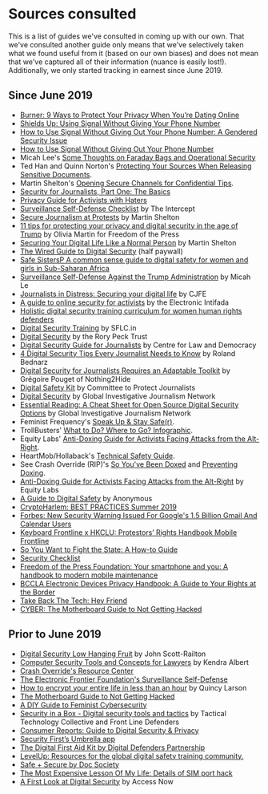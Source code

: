 # Sources consulted

This is a list of guides we've consulted in coming up with our own. That we've consulted another guide only means that we've selectively taken what we found useful from it (based on our own biases) and does not mean that we've captured all of their information (nuance is easily lost!). Additionally, we only started tracking in earnest since June 2019.

## Since June 2019

- [Burner: 9 Ways to Protect Your Privacy When You’re Dating Online](https://www.burnerapp.com/blog/2017/12/6/9-ways-to-protect-your-privacy-when-youre-dating-online)
- [Shields Up: Using Signal Without Giving Your Phone Number](https://source.opennews.org/articles/shields-using-signal-without-your-phone-number/)
- [How to Use Signal Without Giving Out Your Phone Number: A Gendered Security Issue](https://www.vice.com/en_us/article/9kaxge/how-to-use-signal-without-giving-out-your-phone-number-a-gendered-security-issue)
- [How to Use Signal Without Giving Out Your Phone Number](https://theintercept.com/2017/09/28/signal-tutorial-second-phone-number/)
- Micah Lee's [Some Thoughts on Faraday Bags and Operational Security](https://micahflee.com/2015/11/some-thoughts-on-faraday-bags-and-operational-security/)
- Ted Han and Quinn Norton's [Protecting Your Sources When Releasing Sensitive Documents](https://source.opennews.org/articles/how-protect-your-sources-when-releasing-sensitive-/).  
- Martin Shelton's [Opening Secure Channels for Confidential Tips](https://source.opennews.org/articles/opening-secure-channels-confidential-tips/).
- [Security for Journalists, Part One: The Basics](https://source.opennews.org/articles/security-journalists-part-one-basics/)
- [Privacy Guide for Activists with Haters](https://gist.github.com/bluehat/354432b82650d0a722ed)
- [Surveillance Self-Defense Checklist](https://medium.com/theintercept/surveillance-self-defense-for-journalists-ce627e332db6) by The Intercept
- [Secure Journalism at Protests](https://medium.com/@mshelton/secure-journalism-at-protests-a435b2d6398b) by Martin Shelton
- [11 tips for protecting your privacy and digital security in the age of Trump](https://freedom.press/training/blog/11-tips-protecting-your-privacy-and-digital-security-age-trump/) by Olivia Martin for Freedom of the Press
- [Securing Your Digital Life Like a Normal Person](https://medium.com/@mshelton/securing-your-digital-life-like-a-normal-person-a-hasty-and-incomplete-guide-56437f127425) by Martin Shelton
- [The Wired Guide to Digital Security](https://www.wired.com/2017/12/digital-security-guide/) (half paywall)
- [Safe SistersP A common sense guide to digital safety for women and girls in Sub-Saharan Africa](http://safesisters.net/wp-content/uploads/2018/05/Safe-Sister-Guide.pdf)
- [Surveillance Self-Defense Against the Trump Administration](https://theintercept.com/2016/11/12/surveillance-self-defense-against-the-trump-administration/) by Micah Le
- [Journalists in Distress: Securing your digital life](https://www.cjfe.org/journalists_in_distress_securing_your_digital_life) by CJFE
- [A guide to online security for activists](https://electronicintifada.net/content/guide-online-security-activists/17536) by the Electronic Intifada
- [Holistic digital security training curriculum for women human rights defenders](https://cyber-women.com/en/)
- [Digital Security Training](https://security.sflc.in/guides) by SFLC.in
- [Digital Security](https://rorypecktrust.org/freelance-resources/digital-security/) by the Rory Peck Trust
- [Digital Security Guide for Journalists](https://www.law-democracy.org/live/wp-content/uploads/2017/12/Digital-Security-Guide.final_.pdf) by Centre for Law and Democracy
- [4 Digital Security Tips Every Journalist Needs to Know](https://gijn.org/2018/10/22/digital-security/) by Roland Bednarz
- [Digital Security for Journalists Requires an Adaptable Toolkit](https://gijn.org/2019/07/16/digital-security-for-journalists-requires-an-adaptable-toolkit/) by Grégoire Pouget of Nothing2Hide
- [Digital Safety Kit](https://cpj.org/2019/07/digital-safety-kit-journalists.php) by Committee to Protect Journalists
- [Digital Security](https://gijn.org/digital-security/) by Global Investigative Journalism Network
- [Essential Reading: A Cheat Sheet for Open Source Digital Security Options](https://gijn.org/2019/02/04/essential-reading-a-cheat-sheet-for-open-source-digital-security-options/) by Global Investigative Journalism Network
- Feminist Frequency's [Speak Up & Stay Safe(r)](https://onlinesafety.feministfrequency.com/en/).
- TrollBusters' [What to Do? Where to Go? Infographic](https://yoursosteam.wordpress.com/what-to-do-infographic/).
- Equity Labs' [Anti-Doxing Guide for Activists Facing Attacks from the Alt-Right](https://medium.com/@EqualityLabs/anti-doxing-guide-for-activists-facing-attacks-from-the-alt-right-ec6c290f543c).
- HeartMob/Hollaback's [Technical Safety Guide](https://iheartmob.org/resources/tech).
- See Crash Override (RIP)'s [So You've Been Doxed](http://www.crashoverridenetwork.com/soyouvebeendoxed.html) and [Preventing Doxing](http://www.crashoverridenetwork.com/preventingdoxing.html).
- [Anti-Doxing Guide for Activists Facing Attacks from the Alt-Right](https://medium.com/@EqualityLabs/anti-doxing-guide-for-activists-facing-attacks-from-the-alt-right-ec6c290f543c) by Equity Labs
- [A Guide to Digital Safety](https://cryptpad.fr/pad/#/2/pad/view/J38ub5rvVRaN5uNfbYJIuo4Ov8MAobKEC9Om-QCddDg/) by Anonymous 
- [CryptoHarlem: BEST PRACTICES Summer 2019](https://docs.google.com/presentation/d/1oqvXKB07g_CBqS9efbJeAmxKxJIOVsRxhrZ5oikfcRA/mobilepresent#slide=id.p)
- [Forbes: New Security Warning Issued For Google's 1.5 Billion Gmail And Calendar Users](https://www.forbes.com/sites/daveywinder/2019/06/11/new-security-warning-issued-for-googles-1-5-billion-gmail-and-calendar-users/#3605ff0565e5)
- [Keyboard Frontline x HKCLU: Protestors’ Rights Handbook Mobile Frontline](https://drive.google.com/file/d/0B4W7-FlIxRL4Q01jcFh0X3VjVFk/edit)
- [So You Want to Fight the State: A How-to Guide](https://cutealism.com/fight)
- [Security Checklist](https://securitycheckli.st/)
- [Freedom of the Press Foundation: Your smartphone and you: A handbook to modern mobile maintenance](https://freedom.press/training/your-smartphone-and-you-handbook-modern-mobile-maintenance/)
- [BCCLA Electronic Devices Privacy Handbook: A Guide to Your Rights at the Border](https://bccla.org/our_work/electronic-devices-privacy-handbook-a-guide-to-your-rights-at-the-border/)
- [Take Back The Tech: Hey Friend](https://www.takebackthetech.net/know-more/heyfriend)
- [CYBER: The Motherboard Guide to Not Getting Hacked](https://play.acast.com/s/cyber/0eddbbdc-5dc4-4cf1-a828-f99118abdf57)

## Prior to June 2019

- [Digital Security Low Hanging Fruit](https://www.johnscottrailton.com/jsrs-digital-security-low-hanging-fruit/) by John Scott-Railton
- [Computer Security Tools and Concepts for Lawyers](https://papers.ssrn.com/sol3/papers.cfm?abstract_id=2831739) by Kendra Albert
- [Crash Override's Resource Center](http://www.crashoverridenetwork.com/resources.html)
- [The Electronic Frontier Foundation's Surveillance Self-Defense](https://ssd.eff.org/)
- [How to encrypt your entire life in less than an hour](https://medium.freecodecamp.com/tor-signal-and-beyond-a-law-abiding-citizens-guide-to-privacy-1a593f2104c3#.z1estrrkj) by Quincy Larson
- [The Motherboard Guide to Not Getting Hacked](https://motherboard.vice.com/en_us/article/d3devm/motherboard-guide-to-not-getting-hacked-online-safety-guide)
- [A DIY Guide to Feminist Cybersecurity](https://hackblossom.org/cybersecurity/)
- [Security in a Box - Digital security tools and tactics](https://securityinabox.org/en/) by Tactical Technology Collective and Front Line Defenders
- [Consumer Reports: Guide to Digital Security & Privacy
](https://www.consumerreports.org/digital-security/online-security-and-privacy-guide/)
- [Security First’s Umbrella app](https://github.com/securityfirst/Umbrella_content)
- [The Digital First Aid Kit by Digital Defenders Partnership](https://www.digitaldefenders.org/digitalfirstaid/)
- [LevelUp: Resources for the global digital safety training community.](https://www.level-up.cc/)
- [Safe + Secure by Doc Society](https://safeandsecure.film/)
- [The Most Expensive Lesson Of My Life: Details of SIM port hack](https://medium.com/coinmonks/the-most-expensive-lesson-of-my-life-details-of-sim-port-hack-35de11517124)
- [A First Look at Digital Security](https://www.accessnow.org/your-spring-welcoming-gift-is-here-the-freshest-version-of-a-first-look-at-digital-security/) by Access Now